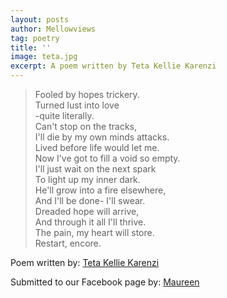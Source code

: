 ```yaml
---
layout: posts
author: Mellowviews
tag: poetry
title: ''
image: teta.jpg
excerpt: A poem written by Teta Kellie Karenzi
---
```




<div class="poetry-wrapper">

<blockquote>Fooled by hopes trickery.<br>
Turned lust into love<br>
-quite literally.<br>
Can't stop on the tracks,<br>
I'll die by my own minds attacks.<br>
Lived before life would let me.<br>
Now I've got to fill a void so empty.<br>
I'll just wait on the next spark<br>
To light up my inner dark.<br>
He'll grow into a fire elsewhere,<br>
And I'll be done- I'll swear.<br>
Dreaded hope will arrive,<br>
And through it all I'll thrive.<br>
The pain, my heart will store.<br>
Restart, encore.<br>
</blockquote>

</div>

<div class="credits">
Poem written by: <a href="https://web.facebook.com/teta.karenzi" title="@teta.karenzi" target="_blank">Teta Kellie Karenzi </a><br>

Submitted to our Facebook page by: <a href="https://web.facebook.com/maureenakamc" title="@maureenakamc" target="_blank" >Maureen</a>
</div>
